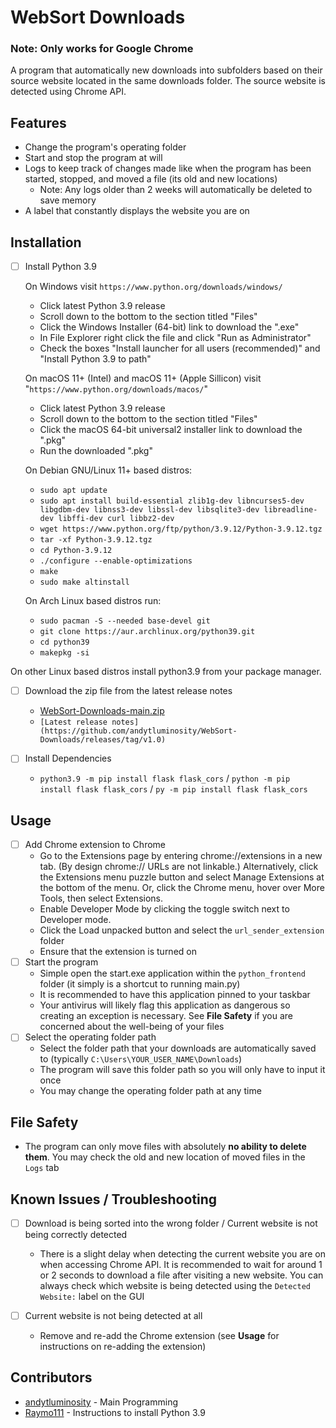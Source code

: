 # WebSort Downloads

### Note: Only works for Google Chrome

A program that automatically new downloads into subfolders based on their source website located in the same downloads folder. The source website is detected using Chrome API.

## Features

- Change the program's operating folder
- Start and stop the program at will
- Logs to keep track of changes made like when the program has been started, stopped, and moved a file (its old and new locations)
	- Note: Any logs older than 2 weeks will automatically be deleted to save memory
- A label that constantly displays the website you are on

## Installation

- [ ] Install Python 3.9
	
  On Windows visit `https://www.python.org/downloads/windows/`
	- Click latest Python 3.9 release
	- Scroll down to the bottom to the section titled "Files"
	- Click the Windows Installer (64-bit) link to download the ".exe"
	- In File Explorer right click the file and click "Run as Administrator"
	- Check the boxes "Install launcher for all users (recommended)" and "Install Python 3.9 to path"
	
	On macOS 11+ (Intel) and macOS 11+ (Apple Sillicon) visit "`https://www.python.org/downloads/macos/`"
	- Click latest Python 3.9 release
	- Scroll down to the bottom to the section titled "Files"
	- Click the macOS 64-bit universal2 installer link to download the ".pkg"
	- Run the downloaded ".pkg"
	
    On Debian GNU/Linux 11+ based distros:
    - `sudo apt update`
    - `sudo apt install build-essential zlib1g-dev libncurses5-dev libgdbm-dev libnss3-dev libssl-dev libsqlite3-dev libreadline-dev libffi-dev curl libbz2-dev`
    - `wget https://www.python.org/ftp/python/3.9.12/Python-3.9.12.tgz`
    - `tar -xf Python-3.9.12.tgz`
    - `cd Python-3.9.12`
    - `./configure --enable-optimizations`
    - `make`
    - `sudo make altinstall`

   On Arch Linux based distros run:
	- `sudo pacman -S --needed base-devel git`
 	- `git clone https://aur.archlinux.org/python39.git`
  	- `cd python39`
  	- `makepkg -si`
  	  
On other Linux based distros install python3.9 from your package manager.

- [ ]  Download the zip file from the latest release notes
	- [WebSort-Downloads-main.zip](https://github.com/user-attachments/files/16044787/WebSort-Downloads-main.zip)
	- `[Latest release notes](https://github.com/andytluminosity/WebSort-Downloads/releases/tag/v1.0)`
 
- [ ] Install Dependencies
	- `python3.9 -m pip install flask flask_cors` / `python -m pip install flask flask_cors` / `py -m pip install flask flask_cors`
   
## Usage

- [ ] Add Chrome extension to Chrome
	- Go to the Extensions page by entering chrome://extensions in a new tab. (By design chrome:// URLs are not linkable.)
	  Alternatively, click the Extensions menu puzzle button and select Manage Extensions at the bottom of the menu.
	  Or, click the Chrome menu, hover over More Tools, then select Extensions.
	- Enable Developer Mode by clicking the toggle switch next to Developer mode.
	- Click the Load unpacked button and select the `url_sender_extension` folder	
	- Ensure that the extension is turned on
 - [ ] Start the program
	- Simple open the start.exe application within the `python_frontend` folder (it simply is a shortcut to running main.py)
 	- It is recommended to have this application pinned to your taskbar
 	- Your antivirus will likely flag this application as dangerous so creating an exception is necessary. See **File Safety** if you are concerned about the well-being of your files
 - [ ] Select the operating folder path
	- Select the folder path that your downloads are automatically saved to (typically `C:\Users\YOUR_USER_NAME\Downloads`)
 	- The program will save this folder path so you will only have to input it once
 	- You may change the operating folder path at any time

## File Safety
- The program can only move files with absolutely **no ability to delete them**. You may check the old and new location of moved files in the `Logs` tab

## Known Issues / Troubleshooting

- [ ] Download is being sorted into the wrong folder / Current website is not being correctly detected
	- There is a slight delay when detecting the current website you are on when accessing Chrome API. It is recommended to wait for around 1 or 2 seconds to download a file after visiting a new website.
 	You can always check which website is being detected using the `Detected Website:` label on the GUI

- [ ] Current website is not being detected at all
	- Remove and re-add the Chrome extension (see **Usage** for instructions on re-adding the extension)
## Contributors
- [andytluminosity](https://github.com/andytluminosity) - Main Programming
- [Raymo111](https://github.com/Raymo111/kahoot-answer-bot) - Instructions to install Python 3.9
